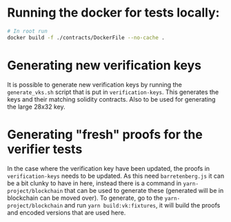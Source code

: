 # Running the docker for tests locally:

```bash
# In root run
docker build -f ./contracts/DockerFile --no-cache .
```
# Generating new verification keys
It is possible to generate new verification keys by running the `generate_vks.sh` script that is put in `verification-keys`. This generates the keys and their matching solidity contracts. Also to be used for generating the large 28x32 key.

# Generating "fresh" proofs for the verifier tests
In the case where the verification key have been updated, the proofs in `verification-keys` needs to be updated. As this need `barretenberg.js` it can be a bit clunky to have in here, instead there is a command in `yarn-project/blockchain` that can be used to generate these (generated will be in blockchain can be moved over). To generate, go to the `yarn-project/blockchain` and run `yarn build:vk:fixtures`, it will build the proofs and encoded versions that are used here.